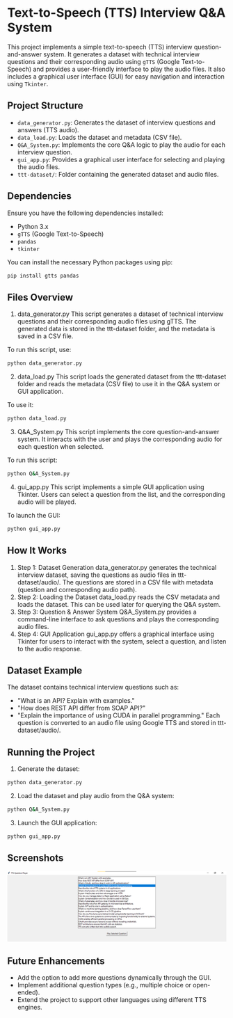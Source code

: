 # Text-to-Speech (TTS) Interview Q&A System

This project implements a simple text-to-speech (TTS) interview question-and-answer system. It generates a dataset with technical interview questions and their corresponding audio using `gTTS` (Google Text-to-Speech) and provides a user-friendly interface to play the audio files. It also includes a graphical user interface (GUI) for easy navigation and interaction using `Tkinter`.

## Project Structure

- `data_generator.py`: Generates the dataset of interview questions and answers (TTS audio).
- `data_load.py`: Loads the dataset and metadata (CSV file).
- `Q&A_System.py`: Implements the core Q&A logic to play the audio for each interview question.
- `gui_app.py`: Provides a graphical user interface for selecting and playing the audio files.
- `ttt-dataset/`: Folder containing the generated dataset and audio files.

## Dependencies

Ensure you have the following dependencies installed:

- Python 3.x
- `gTTS` (Google Text-to-Speech)
- `pandas`
- `tkinter`

You can install the necessary Python packages using pip:

```bash
pip install gtts pandas
```

## Files Overview
1. data_generator.py
This script generates a dataset of technical interview questions and their corresponding audio files using gTTS. The generated data is stored in the ttt-dataset folder, and the metadata is saved in a CSV file.

To run this script, use:

```bash
python data_generator.py
```

2. data_load.py
This script loads the generated dataset from the ttt-dataset folder and reads the metadata (CSV file) to use it in the Q&A system or GUI application.

To use it:

```bash
python data_load.py
```


3. Q&A_System.py
This script implements the core question-and-answer system. It interacts with the user and plays the corresponding audio for each question when selected.

To run this script:

```bash
python Q&A_System.py
```

4. gui_app.py
This script implements a simple GUI application using Tkinter. Users can select a question from the list, and the corresponding audio will be played.

To launch the GUI:

```bash
python gui_app.py
```

## How It Works
1. Step 1: Dataset Generation
data_generator.py generates the technical interview dataset, saving the questions as audio files in ttt-dataset/audio/.
The questions are stored in a CSV file with metadata (question and corresponding audio path).
2. Step 2: Loading the Dataset
data_load.py reads the CSV metadata and loads the dataset. This can be used later for querying the Q&A system.
3. Step 3: Question & Answer System
Q&A_System.py provides a command-line interface to ask questions and plays the corresponding audio files.
4. Step 4: GUI Application
gui_app.py offers a graphical interface using Tkinter for users to interact with the system, select a question, and listen to the audio response.

## Dataset Example
The dataset contains technical interview questions such as:

- "What is an API? Explain with examples."
- "How does REST API differ from SOAP API?"
- "Explain the importance of using CUDA in parallel programming."
Each question is converted to an audio file using Google TTS and stored in ttt-dataset/audio/.

## Running the Project
1. Generate the dataset:
```bash
python data_generator.py
```

2. Load the dataset and play audio from the Q&A system:
```bash
python Q&A_System.py
```
3. Launch the GUI application:
```bash
python gui_app.py
```

## Screenshots
![Project Logo](view/view.png)


## Future Enhancements
- Add the option to add more questions dynamically through the GUI.
- Implement additional question types (e.g., multiple choice or open-ended).
- Extend the project to support other languages using different TTS engines.
